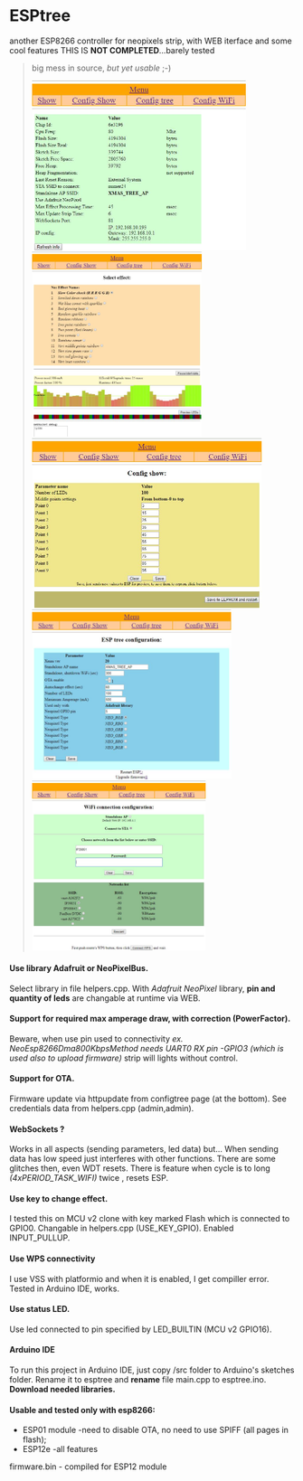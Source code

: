# ESPtree
another ESP8266 controller for neopixels strip, with WEB iterface and some cool features
THIS IS **NOT COMPLETED**...barely tested 
>big mess in source, *but yet usable* ;-)
>
><img height="300" src="https://github.com/dMbski/ESPtree/blob/master/screens/Schowek01.jpg" /><img width="300" src="https://github.com/dMbski/ESPtree/blob/master/screens/Schowek02.jpg" />
><img height="300" src="https://github.com/dMbski/ESPtree/blob/master/screens/Schowek03.jpg" /><img height="300" src="https://github.com/dMbski/ESPtree/blob/master/screens/Schowek04.jpg" /><img height="300" src="https://github.com/dMbski/ESPtree/blob/master/screens/Schowek05.jpg" />

#### Use library Adafruit or NeoPixelBus. 
Select library in file helpers.cpp. With *Adafruit NeoPixel* library, **pin and quantity of leds** are changable at runtime via WEB.
#### Support for required max amperage draw, with correction (PowerFactor).
Beware, when use pin used to connectivity *ex. NeoEsp8266Dma800KbpsMethod needs UART0 RX pin -GPIO3 (which is used also to upload firmware)* strip will lights without control.
#### Support for OTA.
Firmware update via httpupdate from configtree page (at the bottom). See credentials data from helpers.cpp (admin,admin).
#### WebSockets ?
Works in all aspects (sending parameters, led data) but...
When sending data has low speed just interferes with other functions. There are some glitches then, even WDT resets. 
There is feature when cycle is to long *(4xPERIOD_TASK_WIFI)* twice , resets ESP. 
#### Use key to change effect.
I tested this on MCU v2 clone with key marked Flash which is connected to GPIO0. Changable in helpers.cpp (USE_KEY_GPIO). Enabled INPUT_PULLUP.
#### Use WPS connectivity
I use VSS with platformio and when it is enabled, I get compiller error. Tested in Arduino IDE, works.
#### Use status LED.
Use led connected to pin specified by LED_BUILTIN (MCU v2 GPIO16).
#### Arduino IDE
To run this project in Arduino IDE, just copy /src folder to Arduino's sketches folder. Rename it to esptree and **rename** file main.cpp to esptree.ino. **Download needed libraries.**
#### Usable and tested only with esp8266:
- ESP01 module -need to disable OTA, no need to use SPIFF (all pages in flash);
- ESP12e -all features

firmware.bin - compiled for ESP12 module

